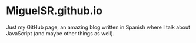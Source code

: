 # MiguelSR.github.io

Just my GitHub page, an amazing blog written in Spanish where I talk about JavaScript (and maybe other things as well).
